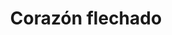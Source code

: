 ---
title: Corazón flechado
date: 
draft: false

# descripcion
description : Corazón flechado

materials: Plata 925

color: Plateado

dimensions: 3cm x 2,3cm

code: 02-14-0208

type: "Dijes"

categories: []

price: $3.760,00

price_eftvo: $3.200,00

# Images
# first image will be shown in the product page
images:
  # - image: "images/path_to_image"
  # La ubicacion de las imagenes es imagenes/Dijes/Dijes.Plata/02-14-0208-corazon-flechado
  - image: "./images/dijes/plata/02-14-0208-corazon-flechado.JPG"
---